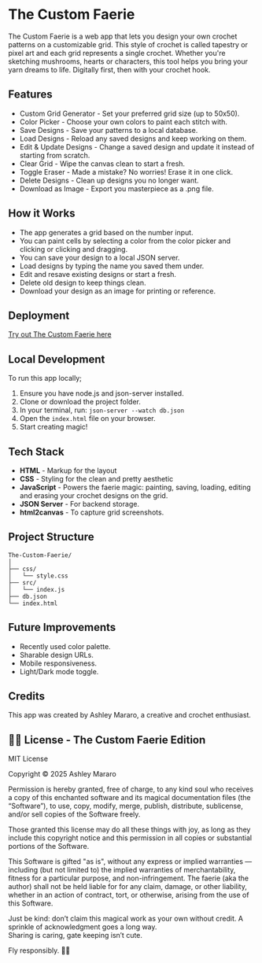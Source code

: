 # The Custom Faerie

The Custom Faerie is a web app that lets you design your own crochet patterns on a customizable grid. This style of crochet is called tapestry or pixel art and each grid represents a single crochet. Whether you're sketching mushrooms, hearts or characters, this tool helps you bring your yarn dreams to life. Digitally first, then with your crochet hook.

## Features

- Custom Grid Generator - Set your preferred grid size (up to 50x50).
- Color Picker - Choose your own colors to paint each stitch with.
- Save Designs - Save your patterns to a local database.
- Load Designs - Reload any saved designs and keep working on them.
- Edit & Update Designs - Change a saved design and update it instead of starting from scratch.
- Clear Grid - Wipe the canvas clean to start a fresh.
- Toggle Eraser - Made a mistake? No worries! Erase it in one click.
- Delete Designs - Clean up designs you no longer want.
- Download as Image - Export you masterpiece as a .png file.

## How it Works

- The app generates a grid based on the number input.
- You can paint cells by selecting a color from the color picker and clicking or clicking and dragging.
- You can save your design to a local JSON server.
- Load designs by typing the name you saved them under.
- Edit and resave existing designs or start a fresh.
- Delete old design to keep things clean.
- Download your design as an image for printing or reference.

## Deployment
[Try out The Custom Faerie here](https://ashleymararo.github.io/PHASE-1-PROJECT/)

## Local Development

To run this app locally;
1. Ensure you have node.js and json-server installed.
2. Clone or download the project folder.
3. In your terminal, run:
```json-server --watch db.json```
4. Open the `index.html` file on your browser.
5. Start creating magic!

## Tech Stack

- **HTML** - Markup for the layout
- **CSS** - Styling for the clean and pretty aesthetic
- **JavaScript** - Powers the faerie magic: painting, saving, loading, editing and erasing your crochet designs on the grid.
- **JSON Server** - For backend storage.
- **html2canvas** - To capture grid screenshots.

## Project Structure

```
The-Custom-Faerie/
│
├── css/
│   └── style.css
├── src/
│   └── index.js
├── db.json
└── index.html
```

## Future Improvements
- Recently used color palette.
- Sharable design URLs.
- Mobile responsiveness.
- Light/Dark mode toggle.

## Credits
This app was created by Ashley Mararo, a creative and crochet enthusiast.

## 🧚‍♀️ License - The Custom Faerie Edition

MIT License

Copyright © 2025 Ashley Mararo

Permission is hereby granted, free of charge, to any kind soul who receives a copy of this enchanted software and its magical documentation files (the “Software”), to use, copy, modify, merge, publish, distribute, sublicense, and/or sell copies of the Software freely.

Those granted this license may do all these things with joy, as long as they include this copyright notice and this permission in all copies or substantial portions of the Software.

This Software is gifted "as is", without any express or implied warranties — including (but not limited to) the implied warranties of merchantability, fitness for a particular purpose, and non-infringement. The faerie (aka the author) shall not be held liable for for any claim, damage, or other liability, whether in an action of contract, tort, or otherwise, arising from the use of this Software.

Just be kind: don’t claim this magical work as your own without credit. A sprinkle of acknowledgment goes a long way.  
Sharing is caring, gate keeping isn’t cute.

Fly responsibly. 🌸✨
